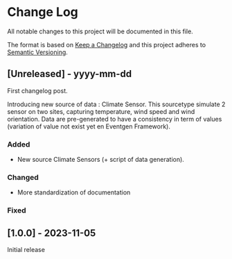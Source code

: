 
# Change Log
All notable changes to this project will be documented in this file.
 
The format is based on [Keep a Changelog](http://keepachangelog.com/) and this project adheres to [Semantic Versioning](http://semver.org/).
 
## [Unreleased] - yyyy-mm-dd
 
First changelog post.

Introducing new source of data : Climate Sensor. This sourcetype simulate 2 sensor on two sites, capturing temperature, wind speed and wind orientation.
Data are pre-generated to have a consistency in term of values (variation of value not exist yet en Eventgen Framework).
 
### Added
- New source Climate Sensors (+ script of data generation). 
 
### Changed
- More standardization of documentation
 
### Fixed
 
## [1.0.0] - 2023-11-05
  
Initial release